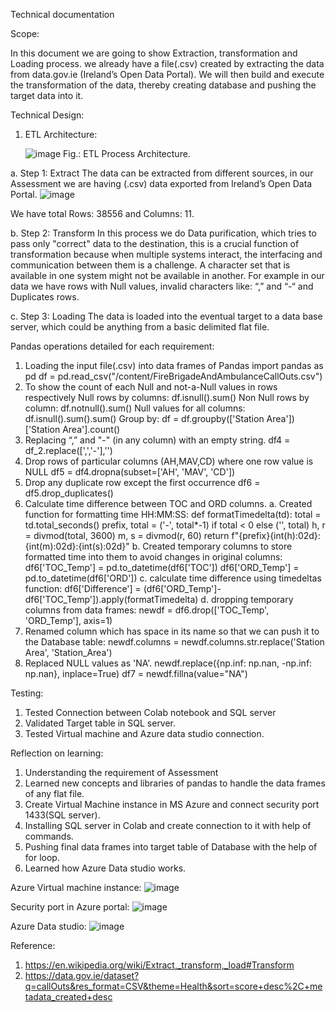 Technical documentation

Scope:

In this document we are going to show Extraction, transformation and Loading process. we already have a file(.csv) created by extracting the data from data.gov.ie (Ireland’s Open Data Portal). We will then build and execute the transformation of the data, thereby creating database and pushing the target data into it.


Technical Design:

1.	ETL Architecture:
 
 	![image](https://user-images.githubusercontent.com/105856868/205929248-b923a9b8-0419-4e17-9c24-5855d281f00a.png)
		Fig.: ETL Process Architecture.

a.	Step 1: Extract
The data can be extracted from different sources, in our Assessment we are having (.csv) data exported from Ireland’s Open Data Portal.
 	![image](https://user-images.githubusercontent.com/105856868/205929324-044c6071-eebb-425f-a248-3da190694c88.png)

We have total Rows: 38556 and Columns: 11.

b.	Step 2: Transform
In this process we do Data purification, which tries to pass only "correct" data to the destination, this is a crucial function of transformation because when multiple systems interact, the interfacing and communication between them is a challenge. A character set that is available in one system might not be available in another.
For example in our data we have rows with Null values, invalid characters like: “,” and “-“  and Duplicates rows.

c.	Step 3: Loading
The data is loaded into the eventual target to a data base server, which could be anything from a basic delimited flat file.

Pandas operations detailed for each requirement:
1.	Loading the input file(.csv) into data frames of Pandas
import pandas as pd
df = pd.read_csv("/content/FireBrigadeAndAmbulanceCallOuts.csv")
2.	To show the count of each Null and not-a-Null values in rows respectively
Null rows by columns: df.isnull().sum()
Non Null rows by column: df.notnull().sum()
Null values for all columns: df.isnull().sum().sum()
Group by: df = df.groupby(['Station Area'])['Station Area'].count()
3.	Replacing “,” and "-" (in any column) with an empty string.
df4 = df_2.replace([',','-'],'')
4.	Drop rows of particular columns (AH,MAV,CD) where one row value is NULL
df5 = df4.dropna(subset=['AH', 'MAV', 'CD'])
5.	Drop any duplicate row except the first occurrence
df6 = df5.drop_duplicates()
6.	Calculate time difference between TOC and ORD columns.
a.	Created function for formatting time HH:MM:SS:
def formatTimedelta(td):
    total = td.total_seconds()
    prefix, total = ('-', total*-1) if total < 0 else ('', total)
    h, r = divmod(total, 3600)
    m, s = divmod(r, 60)
    return f"{prefix}{int(h):02d}:{int(m):02d}:{int(s):02d}"
b.	Created temporary columns to store formatted time into them to avoid changes in original columns:
df6['TOC_Temp'] = pd.to_datetime(df6['TOC'])
df6['ORD_Temp'] = pd.to_datetime(df6['ORD'])
c.	calculate time difference using timedeltas function:
df6['Difference'] = (df6['ORD_Temp']-df6['TOC_Temp']).apply(formatTimedelta)
d.	dropping temporary columns from data frames:
newdf = df6.drop(['TOC_Temp', 'ORD_Temp'], axis=1)
7.	Renamed column which has space in its name so that we can push it to the Database table:
newdf.columns = newdf.columns.str.replace('Station Area', 'Station_Area')
8.	Replaced NULL values as 'NA'.
newdf.replace({np.inf: np.nan, -np.inf: np.nan}, inplace=True)
df7 = newdf.fillna(value="NA")



Testing:
1.	Tested Connection between Colab notebook and SQL server
2.	Validated Target table in SQL server.
3.	Tested Virtual machine and Azure data studio connection.

Reflection on learning:
1.	Understanding the requirement of Assessment
2.	Learned new concepts and libraries of pandas to handle the data frames of any flat file.
3.	Create Virtual Machine instance in MS Azure and connect security port 1433(SQL server).
4.	Installing SQL server in Colab and create connection to it with help of commands.
5.	Pushing final data frames into target table of Database with the help of for loop.
6.	Learned how Azure Data studio works.


Azure Virtual machine instance:
 	![image](https://user-images.githubusercontent.com/105856868/205929460-817ffa54-f555-4ce7-8d0b-a1d1cbe1afed.png)



Security port in Azure portal:
 	![image](https://user-images.githubusercontent.com/105856868/205929492-07074d25-80c6-48b8-834c-285bd36ce747.png)









Azure Data studio:
	![image](https://user-images.githubusercontent.com/105856868/205929540-b95511b9-64fa-49f9-9e48-dcc621811ed3.png)


Reference:
1.	https://en.wikipedia.org/wiki/Extract,_transform,_load#Transform
2.	https://data.gov.ie/dataset?q=callOuts&res_format=CSV&theme=Health&sort=score+desc%2C+metadata_created+desc




